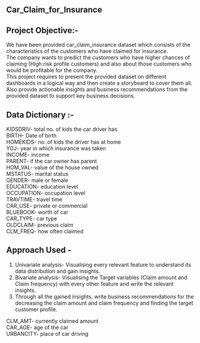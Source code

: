 ## Car_Claim_for_Insurance
## Project Objective:-
We have been provided car_claim_insurance dataset which consists of the characteristics of the customers who have claimed for insurance.  
The company wants to predict the customers who have higher chances of claiming (High risk profile customers) and also about those customers who would be profitable for the company.  
This project requires to present the provided dataset on different dashboards in a logical way and then create a storyboard to cover them all.  
Also provide actionable insights and business recommendations from the provided dataset to support key business decisions. 

## Data Dictionary :-

KIDSDRIV- total no. of kids the car driver has  
BIRTH- Date of birth  
HOMEKIDS- no. of kids the driver has at home  
YOJ- year in which insurance was taken  
INCOME- income  
PARENT- if the car owner has parent  
HOM_VAL- value of the house owned  
MSTATUS- marital status  
GENDER- male or female  
EDUCATION- education level  
OCCUPATION- occupation level  
TRAVTIME- travel time  
CAR_USE- private or commercial  
BLUEBOOK- worth of car  
CAR_TYPE- car type  
OLDCLAIM- previous claim  
CLM_FREQ- how often claimed

## Approach Used -  
1. Univariate analysis- Visualising every relevant feature to understand its data distribution and gain insights.  
2. Bivariate analysis- Visualising the Target variables (Claim amount and Claim frequency) with every other feature and write the relevant insights.  
3. Through all the gained insights, write business recommendations for the decreasing the claim amount and claim frequency and finding the target customer profile.













CLM_AMT- currently claimed amount  
CAR_AGE- age of the car  
URBANCITY- place of car driving  







